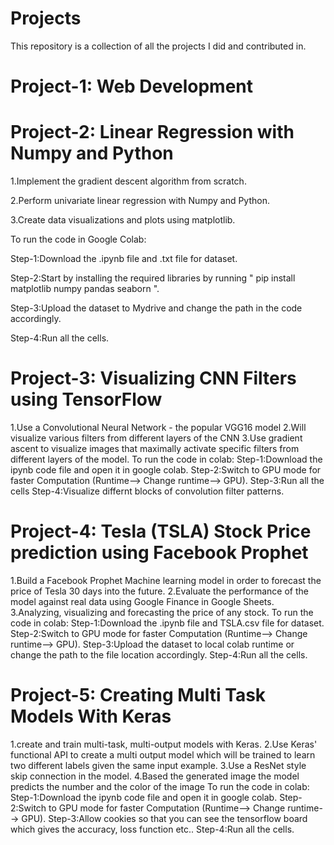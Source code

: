 # Projects
This repository is a collection of all the projects I did and contributed in.

# Project-1: Web Development

# Project-2: Linear Regression with Numpy and Python
  1.Implement the gradient descent algorithm from scratch.
  
  2.Perform univariate linear regression with Numpy and Python.
  
  3.Create data visualizations and plots using matplotlib.
  
  To run the code in Google Colab:
  
  Step-1:Download the .ipynb file and .txt file for dataset.
  
  Step-2:Start by installing the required libraries by running " pip install matplotlib numpy pandas seaborn ".
  
  Step-3:Upload the dataset to Mydrive and change the path in the code accordingly.
  
  Step-4:Run all the cells.
  
# Project-3: Visualizing CNN Filters using TensorFlow
  1.Use a Convolutional Neural Network - the popular VGG16 model
  2.Will visualize various filters from different layers of the CNN
  3.Use gradient ascent to visualize images that maximally activate specific filters from different layers of the model.
  To run the code in colab:
  Step-1:Download the ipynb code file and open it in google colab.
  Step-2:Switch to GPU mode for faster Computation (Runtime--> Change runtime--> GPU).
  Step-3:Run all the cells
  Step-4:Visualize differnt blocks of convolution filter patterns.
# Project-4: Tesla (TSLA) Stock Price prediction using Facebook Prophet 
  1.Build a Facebook Prophet Machine learning model in order to forecast the price of Tesla 30 days into the future.
  2.Evaluate the performance of the model against real data using Google Finance in Google Sheets.
  3.Analyzing, visualizing and forecasting the price of any stock.
  To run the code in colab:
  Step-1:Download the .ipynb file and TSLA.csv file for dataset.
  Step-2:Switch to GPU mode for faster Computation (Runtime--> Change runtime--> GPU).
  Step-3:Upload the dataset to local colab runtime or change the path to the file location accordingly.
  Step-4:Run all the cells.
# Project-5: Creating Multi Task Models With Keras
  1.create and train multi-task, multi-output models with Keras. 
  2.Use Keras' functional API to create a multi output model which will be trained to learn two different labels given the same input example.
  3.Use a ResNet style skip connection in the model.
  4.Based the generated image the model predicts the number and the color of the image
  To run the code in colab:
  Step-1:Download the ipynb code file and open it in google colab.
  Step-2:Switch to GPU mode for faster Computation (Runtime--> Change runtime--> GPU).
  Step-3:Allow cookies so that you can see the tensorflow board which gives the accuracy, loss function etc..
  Step-4:Run all the cells.
  
  

